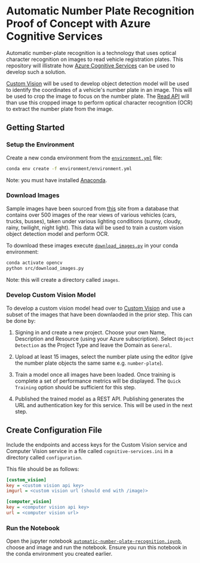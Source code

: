 # Automatic Number Plate Recognition Proof of Concept with Azure Cognitive Services

Automatic number-plate recognition is a technology that uses optical character recognition on images to read vehicle registration plates. This repository will illistrate how [Azure Cognitive Services](https://azure.microsoft.com/en-us/services/cognitive-services/#overview) can be used to develop such a solution.

[Custom Vision](https://docs.microsoft.com/en-us/azure/cognitive-services/custom-vision-service/home) will be used to develop object detection model will be used to identify the coordinates of a vehicle's number plate in an image. This will be used to crop the image to focus on the number plate. The [Read API](https://docs.microsoft.com/en-us/azure/cognitive-services/computer-vision/concept-recognizing-text) will than use this cropped image to perform optical character recognition (OCR) to extract the number plate from the image.

## Getting Started

### Setup the Environment

Create a new conda environment from the [`environment.yml`](environment/environment.yml) file:

```bash
conda env create -f environment/environment.yml
```

Note: you must have installed [Anaconda](https://docs.anaconda.com/anaconda/install/).

### Download Images

Sample images have been sourced from [this](http://www.zemris.fer.hr/projects/LicensePlates/english/results.shtml) site from a database that contains over 500 images of the rear views of various vehicles (cars, trucks, busses), taken under various lighting conditions (sunny, cloudy, rainy, twilight, night light). This data will be used to train a custom vision object detection model and perform OCR.

To download these images execute [`download_images.py`](src/download_images.py) in your conda environment:

```bash
conda activate opencv
python src/download_images.py
```

Note: this will create a directory called `images`.

### Develop Custom Vision Model

To develop a custom vision model head over to [Custom Vision](https://www.customvision.ai) and use a subset of the images that have been downlaoded in the prior step. This can be done by:

1. Signing in and create a new project. Choose your own Name, Description and Resource (using your Azure subscription). Select `Object Detection` as the Project Type and leave the Domain as `General`.

2. Upload at least 15 images, select the number plate using the editor (give the number plate objects the same same e.g. `number-plate`).

3. Train a model once all images have been loaded. Once training is complete a set of performance metrics will be displayed. The `Quick Training` option should be sufficient for this step.

4. Published the trained model as a REST API. Publishing generates the URL and authentication key for this service. This will be used in the next step.

## Create Configuration File

Include the endpoints and access keys for the Custom Vision service and Computer Vision service in a file called `cognitive-services.ini` in a directory called `configuration`.

This file should be as follows:

```ini
[custom_vision]
key = <custom vision api key>
imgurl = <custom vision url (should end with /image)>

[computer_vision]
key = <computer vision api key>
url = <computer vision url>
```

### Run the Notebook

Open the jupyter notebook [`automatic-number-plate-recognition.ipynb`](src/automatic-number-plate-recognition.ipynb), choose and image and run the notebook. Ensure you run this notebook in the conda environment you created earlier.
